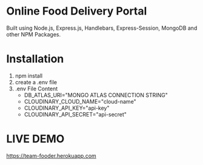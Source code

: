 # Online Food Delivery Portal

Built using Node.js, Express.js, Handlebars, Express-Session, MongoDB and other NPM Packages.

# Installation

1. npm install
2. create a .env file
3. .env File Content
   - DB_ATLAS_URI="MONGO ATLAS CONNECTION STRING"
   - CLOUDINARY_CLOUD_NAME="cloud-name"
   - CLOUDINARY_API_KEY="api-key"
   - CLOUDINARY_API_SECRET="api-secret"

# LIVE DEMO

https://team-fooder.herokuapp.com
